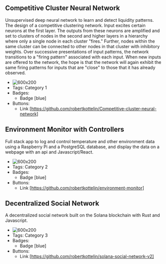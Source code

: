 ## Competitive Cluster Neural Network
Unsupervised deep neural network to learn and detect liquidity patterns. The design of a competitive clustering network. Input excites certain neurons at the first layer. The outputs from these neurons are amplified and set to clusters of nodes in the second and higher layers in a hierarchy where only a single node in each cluster "fires." Further, nodes within the same cluster can be connected to other nodes in that cluster with inhibitory weights. Over successive presentations of input patterns, the network transitions to a "firing pattern" associated with each input. When new inputs are offered to the network, the hope is that the network will again exhibit the same firing patterns for inputs that are "close" to those that it has already observed.
- ![600x200](https://via.placeholder.com/600x200)
- Tags: Category 1
- Badges:
  - Badge [blue]
- Buttons:
  - Link [https://github.com/robertkottelin/Competitive-cluster-neural-network]

## Environment Monitor with Controllers
Full stack app to log and control temperature and other environment data using a Raspberry Pi and a PostgreSQL database, and display the data on a webpage with an api and Javascript/React. 
- ![600x200](https://via.placeholder.com/600x200)
- Tags: Category 2
- Badges:
  - Badge [blue]
- Buttons:
  - Link [https://github.com/robertkottelin/environment-monitor]

## Decentralized Social Network
A decentralized social network built on the Solana blockchain with Rust and Javascript.
- ![600x200](https://via.placeholder.com/600x200)
- Tags: Category 3
- Badges:
  - Badge [blue]
- Buttons:
  - Link [https://github.com/robertkottelin/solana-social-network-v2]